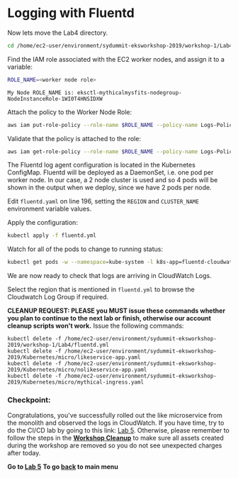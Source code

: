 # Logging with Fluentd

Now lets move the Lab4 directory.
```sh
cd /home/ec2-user/environment/sydummit-eksworkshop-2019/workshop-1/Lab4
```
Find the IAM role associated with the EC2 worker nodes, and assign it to a variable:

```sh
ROLE_NAME=<worker node role>
```

```
My Node ROLE_NAME is: eksctl-mythicalmysfits-nodegroup-NodeInstanceRole-1WI0T4HNSIDXW
```

Attach the policy to the Worker Node Role:

```sh
aws iam put-role-policy --role-name $ROLE_NAME --policy-name Logs-Policy-For-Worker --policy-document file://k8s-logs-policy.json
```

Validate that the policy is attached to the role:

```sh
aws iam get-role-policy --role-name $ROLE_NAME --policy-name Logs-Policy-For-Worker
```

The Fluentd log agent configuration is located in the Kubernetes ConfigMap. Fluentd will be deployed as a DaemonSet, i.e. one pod per worker node. In our case, a 2 node cluster is used and so 4 pods will be shown in the output when we deploy, since we have 2 pods per node.

Edit `fluentd.yaml` on line 196, setting the `REGION` and `CLUSTER_NAME` environment variable values.

Apply the configuration:

```sh
kubectl apply -f fluentd.yml
```

Watch for all of the pods to change to running status:

```sh
kubectl get pods -w --namespace=kube-system -l k8s-app=fluentd-cloudwatch
```

We are now ready to check that logs are arriving in CloudWatch Logs.

Select the region that is mentioned in `fluentd.yml` to browse the Cloudwatch Log Group if required.

**CLEANUP REQUEST: PLEASE you MUST issue these commands whether you plan to continue to the next lab or finish, otherwise our account cleanup scripts won't work.**
Issue the following commands:
```
kubectl delete -f /home/ec2-user/environment/sydummit-eksworkshop-2019/workshop-1/Lab4/fluentd.yml
kubectl delete -f /home/ec2-user/environment/sydummit-eksworkshop-2019/Kubernetes/micro/likeservice-app.yaml 
kubectl delete -f /home/ec2-user/environment/sydummit-eksworkshop-2019/Kubernetes/micro/nolikeservice-app.yaml
kubectl delete -f /home/ec2-user/environment/sydummit-eksworkshop-2019/Kubernetes/micro/mythical-ingress.yaml 
```

### Checkpoint:
Congratulations, you've successfully rolled out the like microservice from the monolith and observed the logs in CloudWatch.  If you have time, try to do the CI/CD lab by going to this link: [Lab 5](../Lab5/README.md). Otherwise, please remember to follow the steps  in the **[Workshop Cleanup](../README.md#workshop-cleanup)** to make sure all assets created during the workshop are removed so you do not see unexpected charges after today.

**Go to [Lab 5](../Lab5/README.md)**
**To go [back](../README.md) to main menu**
